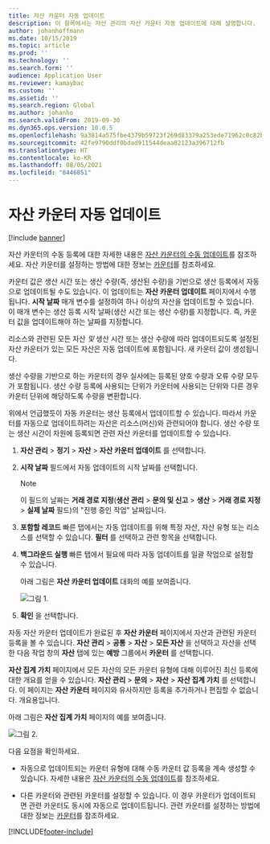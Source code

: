 ```yaml
---
title: 자산 카운터 자동 업데이트
description: 이 항목에서는 자산 관리의 자산 카운터 자동 업데이트에 대해 설명합니다.
author: johanhoffmann
ms.date: 10/15/2019
ms.topic: article
ms.prod: ''
ms.technology: ''
ms.search.form: ''
audience: Application User
ms.reviewer: kamaybac
ms.custom: ''
ms.assetid: ''
ms.search.region: Global
ms.author: johanho
ms.search.validFrom: 2019-09-30
ms.dyn365.ops.version: 10.0.5
ms.openlocfilehash: 9a3814a575fbe4379b59723f269d83379a253ede71962c0c82b5f4cc55d36e6c
ms.sourcegitcommit: 42fe9790ddf0bdad911544deaa82123a396712fb
ms.translationtype: HT
ms.contentlocale: ko-KR
ms.lasthandoff: 08/05/2021
ms.locfileid: "8446851"
---
```

# <a name="automatic-update-of-asset-counters"></a>자산 카운터 자동 업데이트

[!include [banner](../../includes/banner.md)]

자산 카운터의 수동 등록에 대한 자세한 내용은 [자산 카운터의 수동 업데이트](../work-orders/manual-update-of-asset-counters.md)를 참조하세요. 자산 카운터를 설정하는 방법에 대한 정보는 [카운터](../setup-for-objects/counters.md)를 참조하세요.

카운터 값은 생산 시간 또는 생산 수량(즉, 생산된 수량)을 기반으로 생산 등록에서 자동으로 업데이트될 수도 있습니다. 이 업데이트는 **자산 카운터 업데이트** 페이지에서 수행됩니다. **시작 날짜** 매개 변수를 설정하여 하나 이상의 자산을 업데이트할 수 있습니다. 이 매개 변수는 생산 등록 시작 날짜(생산 시간 또는 생산 수량)를 지정합니다. 즉, 카운터 값을 업데이트해야 하는 날짜를 지정합니다.

리소스와 관련된 모든 자산 *및* 생산 시간 또는 생산 수량에 따라 업데이트되도록 설정된 자산 카운터가 있는 모든 자산은 자동 업데이트에 포함됩니다. 새 카운터 값이 생성됩니다.

생산 수량을 기반으로 하는 카운터의 경우 실사에는 등록된 양호 수량과 오류 수량 모두가 포함됩니다. 생산 수량 등록에 사용되는 단위가 카운터에 사용되는 단위와 다른 경우 카운터 단위에 해당하도록 수량을 변환합니다.

위에서 언급했듯이 자동 카운터는 생산 등록에서 업데이트할 수 있습니다. 따라서 카운터를 자동으로 업데이트하려는 자산은 리소스(머신)와 관련되어야 합니다. 생산 수량 또는 생산 시간이 자원에 등록되면 관련 자산 카운터를 업데이트할 수 있습니다.

1. **자산 관리** > **정기** > **자산** > **자산 카운터 업데이트** 를 선택합니다.

2. **시작 날짜** 필드에서 자동 업데이트의 시작 날짜를 선택합니다.

    >[!NOTE]
    >이 필드의 날짜는 **거래 경로 지정**(**생산 관리** > **문의 및 신고** > **생산** > **거래 경로 지정** > **실제 날짜** 필드)의 "진행 중인 작업" 날짜입니다.

3. **포함할 레코드** 빠른 탭에서는 자동 업데이트를 위해 특정 자산, 자산 유형 또는 리소스를 선택할 수 있습니다. **필터** 를 선택하고 관련 항목을 선택합니다.

4. **백그라운드 실행** 빠른 탭에서 필요에 따라 자동 업데이트를 일괄 작업으로 설정할 수 있습니다.

    아래 그림은 **자산 카운터 업데이트** 대화의 예를 보여줍니다.

    ![그림 1.](media/12-work-orders.png)

5. **확인** 을 선택합니다. 

자동 자산 카운터 업데이트가 완료된 후 **자산 카운터** 페이지에서 자산과 관련된 카운터 등록을 볼 수 있습니다. **자산 관리** > **공통** > **자산** > **모든 자산** 을 선택하고 자산을 선택한 다음 작업 창의 **자산** 탭에 있는 **예방** 그룹에서 **카운터** 를 선택합니다.

**자산 집계 가치** 페이지에서 모든 자산의 모든 카운터 유형에 대해 이루어진 최신 등록에 대한 개요를 얻을 수 있습니다. **자산 관리** > **문의** > **자산** > **자산 집계 가치** 를 선택합니다. 이 페이지는 **자산 카운터** 페이지와 유사하지만 등록을 추가하거나 편집할 수 없습니다. 개요용입니다.

아래 그림은 **자산 집계 가치** 페이지의 예를 보여줍니다.

![그림 2.](media/13-work-orders.png)

다음 요점을 확인하세요.

- 자동으로 업데이트되는 카운터 유형에 대해 수동 카운터 값 등록을 계속 생성할 수 있습니다. 자세한 내용은 [자산 카운터의 수동 업데이트](../work-orders/manual-update-of-asset-counters.md)를 참조하세요.

- 다른 카운터와 관련된 카운터를 설정할 수 있습니다. 이 경우 카운터가 업데이트되면 관련 카운터도 동시에 자동으로 업데이트됩니다. 관련 카운터를 설정하는 방법에 대한 정보는 [카운터](../setup-for-objects/counters.md)를 참조하세요.



[!INCLUDE[footer-include](../../../includes/footer-banner.md)]